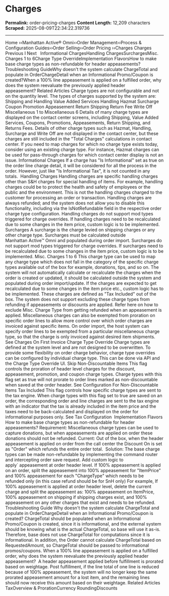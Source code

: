 # Charges

**Permalink:** order-pricing-charges
**Content Length:** 12,209 characters
**Scraped:** 2025-08-09T22:34:22.319736

---

Home &rsaquo;&rsaquo;Manhattan Active® Omni&rsaquo;&rsaquo;Order Management&rsaquo;&rsaquo;Process & Configuration Guides&rsaquo;&rsaquo;Order Selling&rsaquo;&rsaquo;Order Pricing ››Charges Charges Previous&nbsp;I&nbsp;Next &nbsp; Informational ChargesHandling ChargesSurchargesMisc. Charges 1 to 6Charge Type OverrideImplementation FlavorsHow to make base charge types&nbsp;as non-refundable for header appeasements?Troubleshooting GuideWhy doesn&#39;t the system calculate ChargeTotal and populate in OrderChargeDetail when an Informational Promo/Coupon is created?When a 100% line appeasement is applied on a fulfilled order, why does the system&nbsp;reevaluate the previously applied header appeasement?&nbsp;Related Articles Charge types are not configurable and not on the quantity level. The types of charges supported by the system are: Shipping and Handling Value Added Services Handling Hazmat Surcharge Coupon Promotion Appeasement Return Shipping Return Fee Write Off Miscellaneous 1 to Miscellaneous 6 Details of many charge types are displayed on the contact center screens,&nbsp;including Shipping, Value Added Services, Coupons, Promotions, Appeasements, Return Shipping, and Returns Fees. Details of other charge types such as Hazmat, Handling, Surcharge and Write Off are not displayed in the contact center, but these charges are still included in the &quot;Total Charges&quot; calculations in contact center. If you need to map charges for which no charge type exists today, consider using an existing charge type. For instance, Hazmat charges can be used for pass-through charges for which contact center display is not an issue. Informational Charges If a charge has &quot;Is Informational&quot; set as&nbsp;true on the&nbsp;order line charge detail, it will be considered for all the process in the order. However, just like &quot;Is Informational Tax&quot;, it&nbsp;is not counted in any totals.&nbsp; Handling Charges Handling charges are specific handling charges other than S&H charges for special handling of items. For example, handling charges could be to protect the health and safety of employees or the public and the environment. This is not the handling charges charged to the customer for&nbsp;processing an order or transaction. Handling charges are always refunded; and the system does not allow you to disable this functionality, including via the IsNotRefundable field in the respective order charge type configuration.&nbsp;Handling charges do not support mod types triggered for charge overrides.&nbsp;If handling charges need to be recalculated due to some changes in the item price, custom logic is to be implemented. Surcharges A surcharge is the charge levied on shipping charges or any other charge type. Surcharges must be calculated outside Manhattan&nbsp;Active&trade;&nbsp;Omni&nbsp;and populated during order import.&nbsp;Surcharges do not support mod types triggered for charge overrides.&nbsp;If surcharges need to be recalculated due to some changes in the item price, custom logic is to be implemented. Misc. Charges 1 to 6 This charge type can be used to map any charge type which does not fall in the category of the specific charge types available out of the box for example,&nbsp;donations, tips, and so on. The system&nbsp;will not automatically calculate or recalculate the charges when the order is created or updated, it should be calculated outside the system and populated during order import/update. If the charges are expected to get recalculated due to some changes in the item price etc., custom logic has to be implemented. These charges are defined as &quot;Tax Included&quot; out of the box. The system does not support excluding these charge types from refunding if appeasements or discounts are applied.&nbsp;Refer here on how to exclude&nbsp;Misc. Charge Type from getting refunded when an appeasement is applied. Miscellaneous charges can also be exempted from proration on specific order lines to allow more control over which order charges are invoiced against specific items. On order import, the host system can specify order lines to be exempted from a particular miscellaneous charge type, so that the charge is only invoiced against desired item shipments. See Charges On First Invoice Charge Type Override Charge types are defined&nbsp;at the system level and are not designed to be overwritten. To provide some flexibility on order charge behavior,&nbsp;charge type overrides can be configured by individual charge type. This can be done&nbsp;via API and the Charge Type Override UI. Skip Non-Discountable Items This flag controls the proration of header level charges for the discount, appeasement, promotion, and coupon charge types. Charge types with this flag set as true will not prorate to order lines marked as non-discountable when saved at the order header. See&nbsp;Configuration For Non-Discountable Items Tax Included This flag controls how specific&nbsp;charge types are sent to the tax engine. When charge types with this flag set to true are saved on an order, the corresponding order and line charges are sent to the tax engine with an indicator that the tax is already included in the item price and the taxes need to be back-calculated and displayed on the order for informational purposes only. See Tax Configuration&nbsp; Implementation Flavors How to make base charge types&nbsp;as non-refundable for header appeasements? Requirement: Miscellaneous charge types can be used to capture donations, but when appeasements are applied on order these donations should not be refunded. Current: Out of the box, when the header appeasement is applied on order from the call center&nbsp;the Discount On is set as &quot;Order&quot; which refunds the entire order total.&nbsp; Solution: The base charge types can be made non-refundable by implementing the command router and intercepting order save request. Add&nbsp;custom logic to apply`&nbsp;appeasement at&nbsp;order header level.&nbsp;If 100% appeasement is applied on an order, split the appeasement into 100% appeasement for &quot;ItemPrice&quot; and 100% appeasement for each &quot;ChargeType&quot; which needs to be refunded only (in this case refund should be for SnH only) For example, If 100% appeasement is applied at&nbsp;order header level, delete the current charge and split the appeasement&nbsp;as: 100% appeasement on ItemPrice, 100% appeasement on shipping if shipping charges exist, and 100% appeasement on any other charges that exist and needs to be refunded. Troubleshooting Guide Why doesn&#39;t the system calculate ChargeTotal and populate in OrderChargeDetail when an Informational Promo/Coupon is created? ChargeTotal should be populated when an Informational Promo/Coupon is created, since it is informational, and the external system should be knowing what is the actual ChargeTotal, so base will use it as-is. Therefore, base does not use ChargeTotal for computations since it is informational. In addition, the Order cannot calculate ChargeTotal based on RequestedAmount, so ChargeTotal should be passed to informational promos/coupons. When a 100% line appeasement is applied on a fulfilled order, why does the system&nbsp;reevaluate the previously applied header appeasement?&nbsp; A header appeasement applied before fulfillment is prorated based on weightage. Post fulfillment, if the line total of one line is reduced because of 100% appeasement, the system will no longer keep the same prorated appeasement amount for a lost item, and the remaining lines should now receive this amount based on their weightage. Related Articles TaxOverview & ProrationCurrency RoundingDiscounts